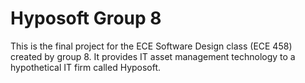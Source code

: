 # Hyposoft Group 8

This is the final project for the ECE Software Design class (ECE 458) created by group 8. It provides IT asset management technology to a hypothetical IT firm called Hyposoft.